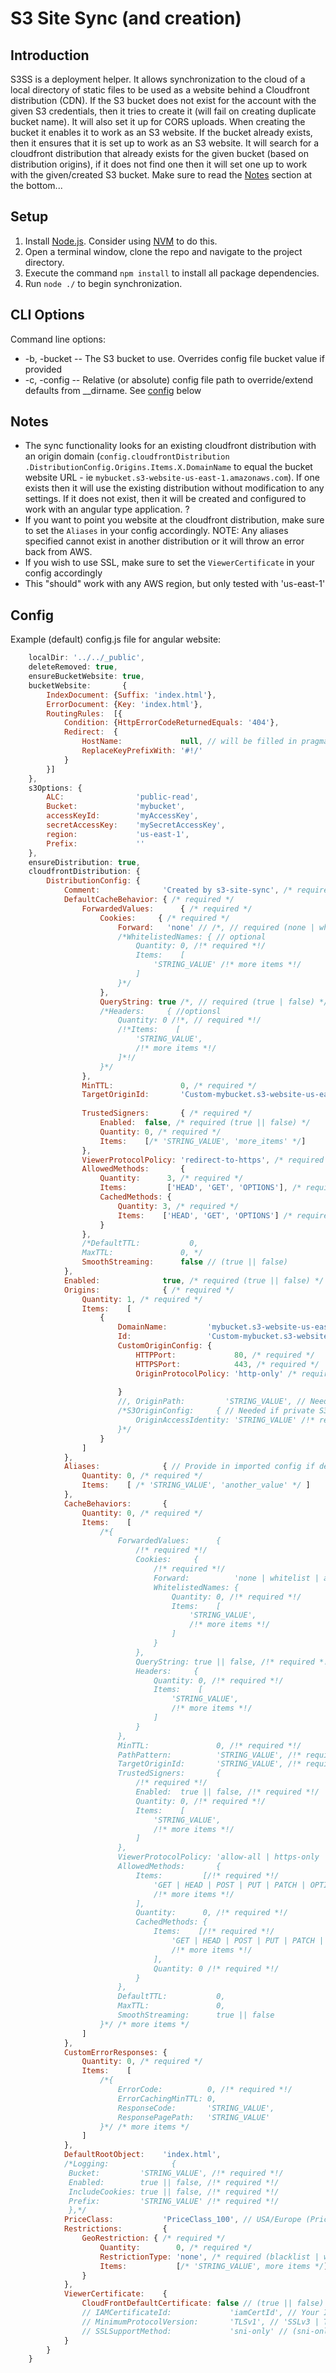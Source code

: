 # S3 Site Sync (and creation)

## Introduction

S3SS is a deployment helper. It allows synchronization to the cloud of a local directory of static files to be used as a website behind a Cloudfront distribution (CDN). If the S3 bucket does not exist for the account with the given S3 credentials, then it tries to create it (will fail on creating duplicate bucket name). It will also set it up for CORS uploads. When creating the bucket it enables it to work as an S3 website. If the bucket already exists, then it ensures that it is set up to work as an S3 website. It will search for a cloudfront distribution that already exists for the given bucket (based on distribution origins), if it does not find one then it will set one up to work with the given/created S3 bucket. Make sure to read the [Notes](#notes) section at the bottom...

## Setup

1. Install [Node.js](http://nodejs.org/). Consider using [NVM](https://github.com/creationix/nvm) to do this.
2. Open a terminal window, clone the repo and navigate to the project directory.
3. Execute the command `npm install` to install all package dependencies.
4. Run `node ./` to begin synchronization.

## CLI Options

Command line options:
* -b, -bucket -- The S3 bucket to use. Overrides config file bucket value if provided
* -c, -config -- Relative (or absolute) config file path to override/extend defaults from __dirname. See [config](#config) below

## Notes

* The sync functionality looks for an existing cloudfront distribution  with an origin domain (`config.cloudfrontDistribution
.DistributionConfig.Origins.Items.X.DomainName` to equal the bucket website URL - ie `mybucket.s3-website-us-east-1.amazonaws.com`). If
one exists then it will use the existing distribution without modification to any settings. If it does not exist, then it will be created
 and configured to work with an angular type application. ?
* If you want to point you website at the cloudfront distribution, make sure to set the `Aliases` in your config accordingly. NOTE: Any
aliases specified cannot exist in another distribution or it will throw an error back from AWS.
* If you wish to use SSL, make sure to set the `ViewerCertificate` in your config accordingly
* This "should" work with any AWS region, but only tested with 'us-east-1'

## Config
Example (default) config.js file for angular website:
```JavaScript
    localDir: '../../_public',
    deleteRemoved: true,
	ensureBucketWebsite: true,
	bucketWebsite:       {
		IndexDocument: {Suffix: 'index.html'},
		ErrorDocument: {Key: 'index.html'},
		RoutingRules:  [{
			Condition: {HttpErrorCodeReturnedEquals: '404'},
			Redirect:  {
				HostName:             null, // will be filled in pragmatically, or you can override with your config.js
				ReplaceKeyPrefixWith: '#!/'
			}
		}]
	},
    s3Options: {
        ALC:                'public-read',
        Bucket:             'mybucket',
        accessKeyId:        'myAccessKey',
        secretAccessKey:    'mySecretAccessKey',
        region:             'us-east-1',
        Prefix:             ''
    },
    ensureDistribution: true,
    cloudfrontDistribution: {
		DistributionConfig: {
			Comment:              'Created by s3-site-sync', /* required */
			DefaultCacheBehavior: { /* required */
				ForwardedValues:      { /* required */
					Cookies:     { /* required */
						Forward:   'none' // /*, // required (none | whitelist | all) */
						/*WhitelistedNames: { // optional
							Quantity: 0, /!* required *!/
							Items:    [
								'STRING_VALUE' /!* more items *!/
							]
						}*/
					},
					QueryString: true /*, // required (true | false) */
					/*Headers:     { //optionsl
						Quantity: 0 /!*, // required *!/
						/!*Items:    [
							'STRING_VALUE',
							/!* more items *!/
						]*!/
					}*/
				},
				MinTTL:               0, /* required */
				TargetOriginId:       'Custom-mybucket.s3-website-us-east-1.amazonaws.com', /* required, leave blank -- filled in
																									  pragmatically */
				TrustedSigners:       { /* required */
					Enabled:  false, /* required (true || false) */
					Quantity: 0, /* required */
					Items:    [/* 'STRING_VALUE', 'more_items' */]
				},
				ViewerProtocolPolicy: 'redirect-to-https', /* required (allow-all | https-only | redirect-to-https) */
				AllowedMethods:       {
					Quantity:      3, /* required */
					Items:         ['HEAD', 'GET', 'OPTIONS'], /* required (GET | HEAD | POST | PUT | PATCH | OPTIONS | DELETE) */
					CachedMethods: {
						Quantity: 3, /* required */
						Items:    ['HEAD', 'GET', 'OPTIONS'] /* required (GET | HEAD | POST | PUT | PATCH | OPTIONS | DELETE) */
					}
				},
				/*DefaultTTL:           0,
				MaxTTL:               0, */
				SmoothStreaming:      false // (true || false)
			},
			Enabled:              true, /* required (true || false) */
			Origins:              { /* required */
				Quantity: 1, /* required */
				Items:    [
					{
						DomainName:         'mybucket.s3-website-us-east-1.amazonaws.com', /* required -- filled by module */
						Id:                 'Custom-mybucket.s3-website-us-east-1.amazonaws.com', /* required -- filled by module */
						CustomOriginConfig: {
							HTTPPort:             80, /* required */
							HTTPSPort:            443, /* required */
							OriginProtocolPolicy: 'http-only' /* required (http-only | match-viewer) NOTE: HTTPS will NOT work w/ S3 bucket
                     						                                          website!!*/
						}
						//, OriginPath:         'STRING_VALUE', // Needed if not root path
						/*S3OriginConfig:     { // Needed if private S3 bucket/objects
							OriginAccessIdentity: 'STRING_VALUE' /!* required *!/
						}*/
					}
				]
			},
			Aliases:              { // Provide in imported config if desired, necessary if pointing CNAME/etc records to cloudfront
				Quantity: 0, /* required */
				Items:    [ /* 'STRING_VALUE', 'another_value' */ ]
			},
			CacheBehaviors:       {
				Quantity: 0, /* required */
				Items:    [
					/*{
						ForwardedValues:      {
							/!* required *!/
							Cookies:     {
								/!* required *!/
								Forward:          'none | whitelist | all', /!* required *!/
								WhitelistedNames: {
									Quantity: 0, /!* required *!/
									Items:    [
										'STRING_VALUE',
										/!* more items *!/
									]
								}
							},
							QueryString: true || false, /!* required *!/
							Headers:     {
								Quantity: 0, /!* required *!/
								Items:    [
									'STRING_VALUE',
									/!* more items *!/
								]
							}
						},
						MinTTL:               0, /!* required *!/
						PathPattern:          'STRING_VALUE', /!* required *!/
						TargetOriginId:       'STRING_VALUE', /!* required *!/
						TrustedSigners:       {
							/!* required *!/
							Enabled:  true || false, /!* required *!/
							Quantity: 0, /!* required *!/
							Items:    [
								'STRING_VALUE',
								/!* more items *!/
							]
						},
						ViewerProtocolPolicy: 'allow-all | https-only | redirect-to-https', /!* required *!/
						AllowedMethods:       {
							Items:         [/!* required *!/
								'GET | HEAD | POST | PUT | PATCH | OPTIONS | DELETE',
								/!* more items *!/
							],
							Quantity:      0, /!* required *!/
							CachedMethods: {
								Items:    [/!* required *!/
									'GET | HEAD | POST | PUT | PATCH | OPTIONS | DELETE',
									/!* more items *!/
								],
								Quantity: 0 /!* required *!/
							}
						},
						DefaultTTL:           0,
						MaxTTL:               0,
						SmoothStreaming:      true || false
					}*/ /* more items */
				]
			},
			CustomErrorResponses: {
				Quantity: 0, /* required */
				Items:    [
					/*{
						ErrorCode:          0, /!* required *!/
						ErrorCachingMinTTL: 0,
						ResponseCode:       'STRING_VALUE',
						ResponsePagePath:   'STRING_VALUE'
					}*/ /* more items */
				]
			},
			DefaultRootObject:    'index.html',
			/*Logging:              {
			 Bucket:         'STRING_VALUE', /!* required *!/
			 Enabled:        true || false, /!* required *!/
			 IncludeCookies: true || false, /!* required *!/
			 Prefix:         'STRING_VALUE' /!* required *!/
			 },*/
			PriceClass:           'PriceClass_100', // USA/Europe (PriceClass_100 | PriceClass_200 | PriceClass_All)
			Restrictions:         {
				GeoRestriction: { /* required */
					Quantity:        0, /* required */
					RestrictionType: 'none', /* required (blacklist | whitelist | none) */
					Items:           [/* 'STRING_VALUE', more items */]
				}
			},
			ViewerCertificate:    {
				CloudFrontDefaultCertificate: false // (true || false) -- provide in imported config if desired
				// IAMCertificateId:             'iamCertId', // Your IAM SSL Certificate ID
				// MinimumProtocolVersion:       'TLSv1', // 'SSLv3 | TLSv1',
				// SSLSupportMethod:             'sni-only' // (sni-only | vip) -- VIP cost $$!!
			}
		}
	}
```
